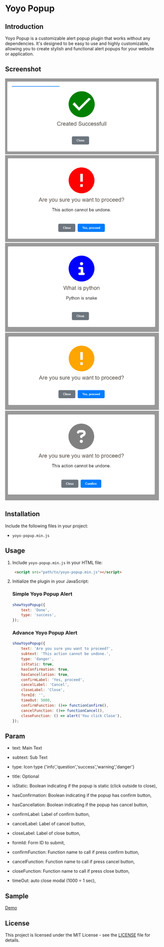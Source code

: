 # Yoyo Popup

## Introduction

Yoyo Popup is a customizable alert popup plugin that works without any dependencies. It's designed to be easy to use and highly customizable, allowing you to create stylish and functional alert popups for your website or application.

## Screenshot

![Success Yoyo Popup ](images/success_yoyo_popup.png)
![Danger Yoyo Popup ](images/danger_yoyo_popup.png)
![Info Yoyo Popup ](images/info_yoyo_popup.png)
![Warning Yoyo Popup ](images/warning_yoyo_popup.png)
![Question Yoyo Popup ](images/question_yoyo_popup.png)

## Installation

Include the following files in your project:

- `yoyo-popup.min.js`

## Usage

1. Include `yoyo-popup.min.js` in your HTML file:

   ```html
    <script src="path/to/yoyo-popup.min.js"></script>
   ```

2. Initialize the plugin in your JavaScript:
    
    ### Simple Yoyo Popup Alert

    ```javascript
    showYoyoPopup({
        text: 'Done',
        type: 'success',
    });
    ```

    ### Advance Yoyo Popup Alert

    ```javascript
    showYoyoPopup({
        text: 'Are you sure you want to proceed?',
        subtext: 'This action cannot be undone.',
        type: 'danger',
        isStatic: true,
        hasConfirmation: true,
        hasCancellation: true,
        confirmLabel: 'Yes, proceed',
        cancelLabel: 'Cancel',
        closeLabel: 'Close',
        formId: '',
        timeOut: 5000,
        confirmFunction: ()=> functionConfirm(),
        cancelFunction: ()=> functionCancel(),
        closeFunction: () => alert('You click Close'),
    });
    ```

## Param

- text: Main Text
- subtext: Sub Text
- type: Icon type {'info','question','success','warning','danger'}

- title: Optional
- isStatic: Boolean indicating if the popup is static (click outside to close),
- hasConfirmation: Boolean indicating if the popup has confirm button,
- hasCancellation: Boolean indicating if the popup has cancel button,
- confirmLabel: Label of confirm button,
- cancelLabel: Label of cancel button,
- closeLabel: Label of close button,
- formId: Form ID to submit,
- confirmFunction: Function name to call if press confirm button,
- cancelFunction: Function name to call if press cancel button,
- closeFunction: Function name to call if press close button,
- timeOut: auto close modal (1000 = 1 sec),

## Sample

[Demo](https://smallvi.github.io/yoyo_popup/)

## License

This project is licensed under the MIT License - see the [LICENSE](LICENSE) file for details.